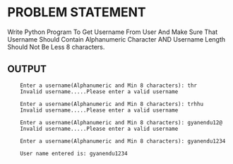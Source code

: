 # PROBLEM STATEMENT

Write Python Program To Get Username From User And Make Sure That Username Should Contain Alphanumeric Character AND Username Length Should Not Be Less 8 characters. 


## OUTPUT
        Enter a username(Alphanumeric and Min 8 characters): thr
        Invalid username.....Please enter a valid username

        Enter a username(Alphanumeric and Min 8 characters): trhhu
        Invalid username.....Please enter a valid username

        Enter a username(Alphanumeric and Min 8 characters): gyanendu12@  
        Invalid username.....Please enter a valid username

        Enter a username(Alphanumeric and Min 8 characters): gyanendu1234

        User name entered is: gyanendu1234